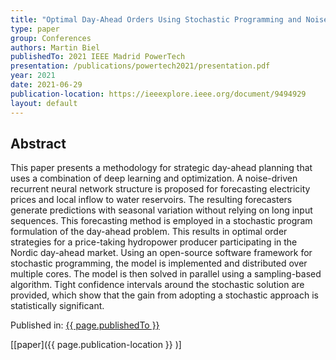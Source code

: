 ```yaml
---
title: "Optimal Day-Ahead Orders Using Stochastic Programming and Noise-Driven Recurrent Neural Networks"
type: paper
group: Conferences
authors: Martin Biel
publishedTo: 2021 IEEE Madrid PowerTech
presentation: /publications/powertech2021/presentation.pdf
year: 2021
date: 2021-06-29
publication-location: https://ieeexplore.ieee.org/document/9494929
layout: default
---
```


## Abstract

This paper presents a methodology for strategic day-ahead planning that uses a combination of deep learning and optimization. A noise-driven recurrent neural network structure is proposed for forecasting electricity prices and local inflow to water reservoirs. The resulting forecasters generate predictions with seasonal variation without relying on long input sequences. This forecasting method is employed in a stochastic program formulation of the day-ahead problem. This results in optimal order strategies for a price-taking hydropower producer participating in the Nordic day-ahead market. Using an open-source software framework for stochastic programming, the model is implemented and distributed over multiple cores. The model is then solved in parallel using a sampling-based algorithm. Tight confidence intervals around the stochastic solution are provided, which show that the gain from adopting a stochastic approach is statistically significant.

Published in: [{{ page.publishedTo }}](https://ieeexplore.ieee.org/xpl/conhome/9494746/proceeding)

[[paper]({{ page.publication-location }} )]
